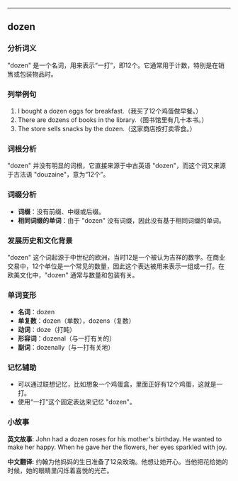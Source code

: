 
---------------
## dozen
### 分析词义
"dozen" 是一个名词，用来表示“一打”，即12个。它通常用于计数，特别是在销售或包装物品时。

### 列举例句
1. I bought a dozen eggs for breakfast.（我买了12个鸡蛋做早餐。）
2. There are dozens of books in the library.（图书馆里有几十本书。）
3. The store sells snacks by the dozen.（这家商店按打卖零食。）

### 词根分析
"dozen" 并没有明显的词根，它直接来源于中古英语 "dozen"，而这个词又来源于古法语 "douzaine"，意为“12个”。

### 词缀分析
- **词缀**：没有前缀、中缀或后缀。
- **相同词缀的单词**：由于 "dozen" 没有词缀，因此没有基于相同词缀的单词。

### 发展历史和文化背景
"dozen" 这个词起源于中世纪的欧洲，当时12是一个被认为吉祥的数字。在商业交易中，12个单位是一个常见的数量，因此这个表达被用来表示一组或一打。在欧美文化中，"dozen" 通常与数量和包装有关。

### 单词变形
- **名词**：dozen
- **单复数**：dozen（单数），dozens（复数）
- **动词**：doze（打盹）
- **形容词**：dozenal（与一打有关的）
- **副词**：dozenally（与一打有关地）

### 记忆辅助
- 可以通过联想记忆，比如想象一个鸡蛋盒，里面正好有12个鸡蛋，这就是一打。
- 使用“一打”这个固定表达来记忆 "dozen"。

### 小故事
**英文故事**:
John had a dozen roses for his mother's birthday. He wanted to make her happy. When he gave her the flowers, her eyes sparkled with joy.

**中文翻译**:
约翰为他妈妈的生日准备了12朵玫瑰。他想让她开心。当他把花给她的时候，她的眼睛里闪烁着喜悦的光芒。

